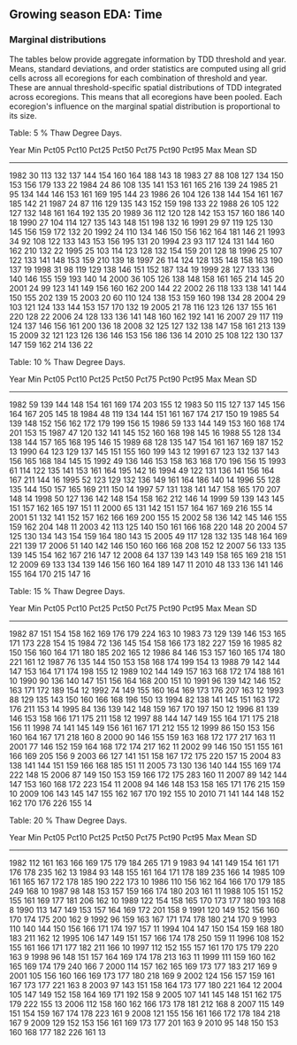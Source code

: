 


##
##
## Growing season EDA: Time



### Marginal distributions

The tables below provide aggregate information by TDD threshold and year.
Means, standard deviations, and order statistics are computed using all grid cells across all ecoregions for each combination of threshold and year.
These are annual threshold-specific spatial distributions of TDD integrated across ecoregions.
This means that all ecoregions have been pooled.
Each ecoregion's influence on the marginal spatial distribution is proportional to its size.


Table: 5 % Thaw Degree Days.

 Year   Min   Pct05   Pct10   Pct25   Pct50   Pct75   Pct90   Pct95   Max   Mean   SD
-----  ----  ------  ------  ------  ------  ------  ------  ------  ----  -----  ---
 1982    30     113     132     137     144     154     160     164   188    143   18
 1983    27      88     108     127     134     150     153     156   179    133   22
 1984    24      86     108     135     141     153     161     165   216    139   24
 1985    21      95     134     144     146     153     161     169   195    144   23
 1986    26     104     126     138     144     154     161     167   185    142   21
 1987    24      87     116     129     135     143     152     159   198    133   22
 1988    26     105     122     127     132     148     161     164   192    135   20
 1989    36     112     120     128     142     153     157     160   186    140   18
 1990    27     104     114     127     135     143     148     151   198    132   16
 1991    29      97     119     125     130     145     156     159   172    132   20
 1992    24     110     134     146     150     156     162     164   181    146   21
 1993    34      92     108     122     133     143     153     156   195    131   20
 1994    23      93     117     124     131     144     160     162   210    132   22
 1995    25     103     114     123     128     132     154     159   201    128   18
 1996    25     107     122     133     141     148     153     159   210    139   18
 1997    26     114     124     128     135     148     158     163   190    137   19
 1998    31      98     119     129     138     146     151     152   187    134   19
 1999    28     127     133     136     140     146     155     159   193    140   14
 2000    36     105     126     138     148     158     161     165   214    145   20
 2001    24      99     123     141     149     156     160     162   200    144   22
 2002    26     118     133     138     141     144     150     155   202    139   15
 2003    20      60     110     124     138     153     159     160   198    134   28
 2004    29     103     121     124     133     144     153     157   170    132   19
 2005    21      78     116     123     126     137     155     161   220    128   22
 2006    24     128     133     136     141     148     160     162   192    141   16
 2007    29     117     119     124     137     146     156     161   200    136   18
 2008    32     125     127     132     138     147     158     161   213    139   15
 2009    32     121     123     126     136     146     153     156   186    136   14
 2010    25     108     122     130     137     147     159     162   214    136   22



Table: 10 % Thaw Degree Days.

 Year   Min   Pct05   Pct10   Pct25   Pct50   Pct75   Pct90   Pct95   Max   Mean   SD
-----  ----  ------  ------  ------  ------  ------  ------  ------  ----  -----  ---
 1982    59     139     144     148     154     161     169     174   203    155   12
 1983    50     115     127     137     145     156     164     167   205    145   18
 1984    48     119     134     144     151     161     167     174   217    150   19
 1985    54     139     148     152     156     162     172     179   199    156   15
 1986    59     133     144     149     153     160     168     174   201    153   15
 1987    47     120     132     141     145     152     160     168   198    145   16
 1988    55     128     134     138     144     157     165     168   195    146   15
 1989    68     128     135     147     154     161     167     169   187    152   13
 1990    64     123     129     137     145     151     155     160   199    143   12
 1991    67     123     132     137     143     156     165     168   184    145   15
 1992    49     136     146     153     158     163     168     170   196    156   15
 1993    61     114     122     135     141     153     161     164   195    142   16
 1994    49     122     131     136     141     156     164     167   211    144   16
 1995    52     123     129     132     136     149     161     164   186    140   14
 1996    55     128     135     144     150     157     165     169   211    150   14
 1997    57     131     138     141     147     158     165     170   207    148   14
 1998    50     127     136     142     148     154     158     162   212    146   14
 1999    59     139     143     145     151     157     162     165   197    151   11
 2000    65     131     142     151     157     164     167     169   216    155   14
 2001    51     132     141     152     157     162     166     169   200    155   15
 2002    58     136     142     145     146     155     159     162   204    148   11
 2003    42     113     125     140     150     161     166     168   220    148   20
 2004    57     125     130     134     143     154     159     164   180    143   15
 2005    49     117     128     132     135     148     164     169   221    139   17
 2006    51     140     142     146     150     160     166     168   208    152   12
 2007    56     133     135     139     145     154     162     167   216    147   12
 2008    64     137     139     143     149     158     165     169   218    151   12
 2009    69     133     134     139     146     156     160     164   189    147   11
 2010    48     133     136     141     146     155     164     170   215    147   16



Table: 15 % Thaw Degree Days.

 Year   Min   Pct05   Pct10   Pct25   Pct50   Pct75   Pct90   Pct95   Max   Mean   SD
-----  ----  ------  ------  ------  ------  ------  ------  ------  ----  -----  ---
 1982    87     151     154     158     162     169     176     179   224    163   10
 1983    73     129     139     146     153     165     171     173   228    154   15
 1984    72     136     145     154     158     166     173     182   227    159   16
 1985    82     150     156     160     164     171     180     185   202    165   12
 1986    84     146     153     157     160     165     174     180   221    161   12
 1987    76     135     144     150     153     158     168     174   199    154   13
 1988    79     142     144     147     153     164     171     174   198    155   12
 1989   102     144     149     157     163     168     172     174   188    161   10
 1990    90     136     140     147     151     156     164     168   200    151   10
 1991    96     139     142     146     152     163     171     172   189    154   12
 1992    74     149     155     160     164     169     173     176   207    163   12
 1993    88     129     135     143     150     160     166     168   196    150   13
 1994    82     138     141     145     151     163     172     176   211    153   14
 1995    84     136     139     142     148     159     167     170   197    150   12
 1996    81     139     146     153     158     166     171     175   211    158   12
 1997    88     144     147     149     155     164     171     175   218    156   11
 1998    74     141     145     149     156     161     167     171   212    155   12
 1999    86     150     153     156     160     164     167     171   218    160    8
 2000    90     146     155     159     163     168     172     177   217    163   11
 2001    77     146     152     159     164     168     172     174   217    162   11
 2002    99     146     150     151     155     161     166     169   205    156    9
 2003    66     127     141     151     158     167     172     175   220    157   15
 2004    83     138     141     144     151     159     166     168   185    151   11
 2005    73     130     136     140     144     155     169     174   222    148   15
 2006    87     149     150     153     159     166     172     175   283    160   11
 2007    89     142     144     147     153     160     168     172   223    154   11
 2008    94     146     148     153     158     165     171     176   215    159   10
 2009   106     143     145     147     155     162     167     170   192    155   10
 2010    71     141     144     148     152     162     170     176   226    155   14



Table: 20 % Thaw Degree Days.

 Year   Min   Pct05   Pct10   Pct25   Pct50   Pct75   Pct90   Pct95   Max   Mean   SD
-----  ----  ------  ------  ------  ------  ------  ------  ------  ----  -----  ---
 1982   112     161     163     166     169     175     179     184   265    171    9
 1983    94     141     149     154     161     171     176     178   235    162   13
 1984    93     148     155     161     164     171     178     189   235    166   14
 1985   109     161     165     167     172     178     185     190   222    173   10
 1986   110     156     162     164     166     170     179     185   249    168   10
 1987    98     148     153     157     159     166     174     180   203    161   11
 1988   105     151     152     155     161     169     177     181   206    162   10
 1989   122     154     158     165     170     173     177     180   193    168    8
 1990   113     147     149     153     157     164     169     172   201    158    9
 1991   120     149     152     156     160     170     174     175   200    162    9
 1992    96     159     163     167     171     174     178     180   214    170    9
 1993   110     140     144     150     156     166     171     174   197    157   11
 1994   104     147     150     154     159     168     180     183   211    162   12
 1995   106     147     149     151     157     166     174     178   250    159   11
 1996   108     152     155     161     166     171     177     182   211    166   10
 1997   112     152     155     157     161     170     175     179   220    163    9
 1998    96     148     151     157     164     169     174     178   213    163   11
 1999   111     159     160     162     165     169     174     179   240    166    7
 2000   114     157     162     165     169     173     177     183   217    169    9
 2001   105     156     160     166     169     173     177     180   218    169    9
 2002   124     156     157     159     161     167     173     177   221    163    8
 2003    97     143     151     158     164     173     177     180   221    164   12
 2004   105     147     149     152     158     164     169     171   192    158    9
 2005   107     141     145     148     151     162     175     179   222    155   13
 2006   112     158     160     162     166     173     178     181   212    168    8
 2007   115     149     151     154     159     167     174     178   223    161    9
 2008   121     155     156     161     166     172     178     184   218    167    9
 2009   129     152     153     156     161     169     173     177   201    163    9
 2010    95     148     150     153     160     168     177     182   226    161   13


